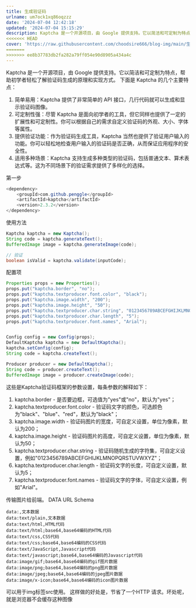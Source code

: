 ```yaml
---
title: 生成验证码
urlname: um7ock1xq86oqzzz
date: '2024-07-04 12:42:18'
updated: '2024-07-04 15:15:29'
description: Kaptcha 是一个开源项目，由 Google 提供支持。它以简洁和可定制为特点，帮助初学者轻松了解验证码生成的原理和实现方式。下面是 Kaptcha 的几个主要特点：简单易用：Kaptcha 提供了非常简单的 API 接口，几行代码就可以生成和显示验证码图像。可定制性强：尽管 Kaptch...
<<<<<<< HEAD
cover: 'https://raw.githubusercontent.com/choodsire666/blog-img/main/生成验证码/cover.jpg'
=======
>>>>>>> ee8b37783db2fa282a79ff054e90d8905a434a4c
---
```

Kaptcha 是一个开源项目，由 Google 提供支持。它以简洁和可定制为特点，帮助初学者轻松了解验证码生成的原理和实现方式。
下面是 Kaptcha 的几个主要特点：

1. 简单易用：Kaptcha 提供了非常简单的 API 接口，几行代码就可以生成和显示验证码图像。
2. 可定制性强：尽管 Kaptcha 是面向初学者的工具，但它同样也提供了一定的扩展性和可定制性。你可以根据自己的需求自定义验证码的外观、大小、字体等属性。
3. 提供验证功能：作为验证码生成工具，Kaptcha 当然也提供了验证用户输入的功能。你可以轻松地检查用户输入的验证码是否正确，从而保证应用程序的安全性。
4. 适用多种场景：Kaptcha 支持生成多种类型的验证码，包括普通文本、算术表达式等。这为不同场景下的验证需求提供了多样化的选择。

第一步
```java
<dependency>
    <groupId>com.github.penggle</groupId>
    <artifactId>kaptcha</artifactId>
    <version>2.3.2</version>
</dependency>
```

使用方法
```java
Kaptcha kaptcha = new Kaptcha();
String code = kaptcha.generateText();
BufferedImage image = kaptcha.generateImage(code);

// 验证
boolean isValid = kaptcha.validate(inputCode);
```
配置项
```java
Properties props = new Properties();
props.put("kaptcha.border", "no");
props.put("kaptcha.textproducer.font.color", "black");
props.put("kaptcha.image.width", "200");
props.put("kaptcha.image.height", "50");
props.put("kaptcha.textproducer.char.string", "0123456789ABCEFGHIJKLMNOPQRSTUVWXYZ");
props.put("kaptcha.textproducer.char.length", "5");
props.put("kaptcha.textproducer.font.names", "Arial");


Config config = new Config(props);
DefaultKaptcha kaptcha = new DefaultKaptcha();
kaptcha.setConfig(config);
String code = kaptcha.createText();

Producer producer = new DefaultKaptcha();
String code = producer.createText();
BufferedImage image = producer.createImage(code);
```
这些是Kaptcha验证码框架的参数设置，每条参数的解释如下：

1. kaptcha.border - 是否要边框，可选值为"yes"或"no"，默认为"yes"；
2. kaptcha.textproducer.font.color - 验证码文字的颜色，可选颜色为"black"、"blue"、"red"，默认为"black"；
3. kaptcha.image.width - 验证码图片的宽度，可自定义设置，单位为像素，默认为200；
4. kaptcha.image.height - 验证码图片的高度，可自定义设置，单位为像素，默认为50；
5. kaptcha.textproducer.char.string - 验证码随机生成的字符集，可自定义设置，例如"0123456789ABCEFGHIJKLMNOPQRSTUVWXYZ"；
6. kaptcha.textproducer.char.length - 验证码文字的长度，可自定义设置，默认为5；
7. kaptcha.textproducer.font.names - 验证码文字的字体，可自定义设置，例如"Arial"。

传输图片给前端。
DATA URL Schema
```
data:,文本数据
data:text/plain,文本数据
data:text/html,HTML代码
data:text/html;base64,base64编码的HTML代码
data:text/css,CSS代码
data:text/css;base64,base64编码的CSS代码
data:text/JavaScript,Javascript代码
data:text/javascript;base64,base64编码的Javascript代码
data:image/gif;base64,base64编码的gif图片数据
data:image/png;base64,base64编码的png图片数据
data:image/jpeg;base64,base64编码的jpeg图片数据
data:image/x-icon;base64,base64编码的icon图片数据
```
可以用于img标签src使用。
这样做的好处是，节省了一个HTTP 请求。坏处呢，就是浏览器不会缓存这种图像
